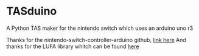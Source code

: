# TASduino
A Python TAS maker for the nintendo switch which uses an arduino uno r3



Thanks for the nintendo-switch-controller-arduino github, [link here](https://github.com/dornbirndevelops/nintendo-switch-controller-arduino)
And thanks for the LUFA library whitch can be found [here](https://github.com/abcminiuser/lufa)